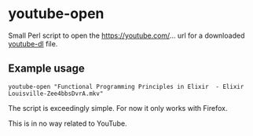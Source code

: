 # youtube-open

Small Perl script to open the https://youtube.com/... url for a downloaded [youtube-dl](https://rg3.github.io/youtube-dl/) file.

## Example usage
```
youtube-open "Functional Programming Principles in Elixir  - Elixir Louisville-Zee4bbsDvrA.mkv"
```

The script is exceedingly simple. For now it only works with Firefox.

This is in no way related to YouTube.
